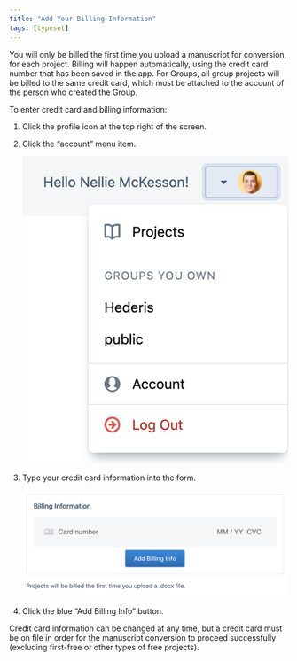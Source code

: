 ```yaml
---
title: "Add Your Billing Information"
tags: [typeset]
---
```

 
<html><body><section data-type="chapter" class="hsecchapter" data-hederis-type="hsecchapter" id="billing-info" data-pi-attrs="id: billing-info; data-tags: typeset;" role="doc-chapter" data-tags="typeset" data-author-name=" " data-book-title=" " title="Add Your Billing Information"><p class="hblkp" data-hederis-type="hblkp" id="pDNP5KzNF">You will only be billed the first time you upload a manuscript for conversion, for each project. Billing will happen automatically, using the credit card number that has been saved in the app. For Groups, all group projects will be billed to the same credit card, which must be attached to the account of the person who created the Group.</p><p class="hblkp" data-hederis-type="hblkp" id="plyJXqgq6">To enter credit card and billing information:</p><ol class="hwprnumlist" data-hederis-type="hwprnumlist" id="pdvzfiQiW"><li class="hblkoli" data-hederis-type="hblkoli" id="liqT92528x"><p class="hblkoli" data-hederis-type="hblklip" id="pp0iZXcLt">Click the profile icon at the top right of the screen.</p></li><li class="hblkoli" data-hederis-type="hblkoli" id="litLHkqSlI"><p class="hblkoli" data-hederis-type="hblklip" id="pyHyqAdaP">Click the &#8220;account&#8221; menu item.</p><img data-hederis-type="hblkimg" class="hblkimg" id="pR1Wn28kd" src="/images/billing1.png" data-img-src="/images/billing1.png"/></li><li class="hblkoli" data-hederis-type="hblkoli" id="liufTjawSK"><p class="hblkoli" data-hederis-type="hblklip" id="pBWgmRuGj">Type your credit card information into the form.</p><img data-hederis-type="hblkimg" class="hblkimg" id="pBUVrgRQH" src="/images/billing2.png" data-img-src="/images/billing2.png"/></li><li class="hblkoli" data-hederis-type="hblkoli" id="lisCo8qveV"><p class="hblkoli" data-hederis-type="hblklip" id="phSrfrvVv">Click the blue &#8220;Add Billing Info&#8221; button.</p></li></ol><p class="hblkp" data-hederis-type="hblkp" id="pGqMJnFgz">Credit card information can be changed at any time, but a credit card must be on file in order for the manuscript conversion to proceed successfully (excluding first-free or other types of free projects).</p></section></body></html>
